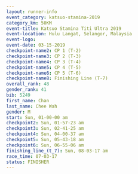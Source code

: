 ```yaml
---
layout: runner-info 
event_category: katsuo-stamina-2019 
category_km: 50KM 
event-title: Katsuo Stamina Titi Ultra 2019 
event-location: Hulu Langat, Selangor, Malaysia 
event-logo: 
event-date: 03-15-2019 
checkpoint-name2: CP 1 (T-2) 
checkpoint-name3: CP 2 (T-3) 
checkpoint-name4: CP 3 (T-4) 
checkpoint-name5: CP 4 (T-5) 
checkpoint-name6: CP 5 (T-6) 
checkpoint-name8: Finishing Line (T-7) 
overall_rank: 48
gender_rank: 41
bib: 5249
first_name: Chan
last_name: Chee Wah
gender: M
start: Sun, 01-00-00 am
checkpoint2: Sun, 01-57-23 am
checkpoint3: Sun, 02-41-25 am
checkpoint4: Sun, 04-00-37 am
checkpoint5: Sun, 05-43-18 am
checkpoint6: Sun, 06-55-06 am
finishing_line_(t_7): Sun, 08-03-17 am
race_time: 07-03-17
status: FINISHER
---
```


